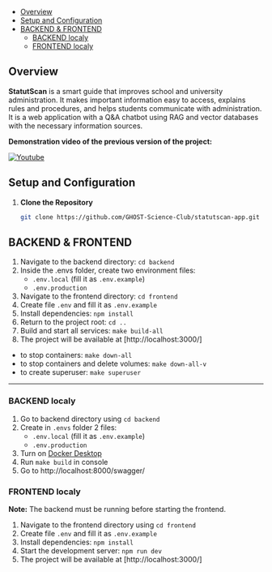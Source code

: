- [Overview](#overview)
- [Setup and Configuration](#setup-and-configuration)
- [BACKEND \& FRONTEND](#backend--frontend)
  - [BACKEND localy](#backend-localy)
  - [FRONTEND localy](#frontend-localy)

## Overview

**StatutScan** is a smart guide that improves school and university administration. It makes important information easy
to access, explains rules and procedures, and helps students communicate with administration. It is a web application
with a Q&A chatbot using RAG and vector databases with the necessary information sources.

**Demonstration video of the previous version of the project:**

[![Youtube](https://i.postimg.cc/XYVqJ23V/statutscan-demo-thumbnail.png)](https://www.youtube.com/watch?v=3IKxKgnEjdY)

## Setup and Configuration

1. **Clone the Repository**

   ```bash
   git clone https://github.com/GHOST-Science-Club/statutscan-app.git .
    ```

## BACKEND & FRONTEND
1. Navigate to the backend directory: `cd backend` 
2. Inside the .envs folder, create two environment files:
    - `.env.local` (fill it as `.env.example`)
    - `.env.production`
3. Navigate to the frontend directory: `cd frontend` 
4. Create file `.env` and fill it as `.env.example`
5. Install dependencies: `npm install`
6. Return to the project root: `cd ..`
7. Build and start all services: `make build-all`
8. The project will be available at [http://localhost:3000/]

- to stop containers: `make down-all`
- to stop containers and delete volumes: `make down-all-v`
- to create superuser: `make superuser`

---

### BACKEND localy

1. Go to backend directory using `cd backend`
2. Create in `.envs` folder 2 files:
    - `.env.local` (fill it as `.env.example`)
    - `.env.production`
3. Turn on [Docker Desktop](https://www.docker.com/products/docker-desktop/)
4. Run `make build` in console
5. Go to http://localhost:8000/swagger/

### FRONTEND localy
**Note:** The backend must be running before starting the frontend.
1. Navigate to the frontend directory using `cd frontend`
2. Create file `.env` and fill it as `.env.example`
3. Install dependencies: `npm install`
4. Start the development server: `npm run dev`
5. The project will be available at [http://localhost:3000/]
